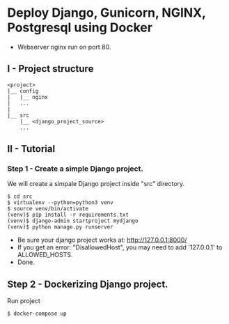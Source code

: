 # Deploy Django, Gunicorn, NGINX, Postgresql using Docker

- Webserver nginx run on port 80.

## I - Project structure

```
<project>
|__ config
|   |__ nginx
|   ...
|
|__ src
    |__ <django_project_source>
    ...
```

## II - Tutorial

### Step 1 - Create a simple Django project.

We will create a simpale Django project inside "src" directory.

```shell
$ cd src
$ virtualenv --python=python3 venv
$ source venv/bin/activate
(venv)$ pip install -r requirements.txt
(venv)$ django-admin startproject mydjango
(venv)$ python manage.py runserver
```

- Be sure your django project works at: http://127.0.0.1:8000/
- If you get an error: "DisallowedHost", you may need to add '127.0.0.1' to ALLOWED_HOSTS.
- Done.

## Step 2 - Dockerizing Django project.

Run project

```shell
$ docker-compose up
```
